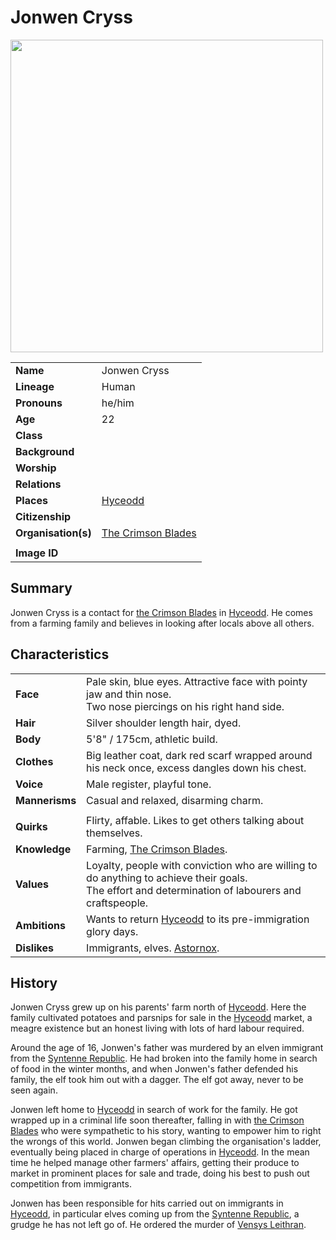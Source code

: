 # Jonwen Cryss

<img src="https://raw.githubusercontent.com/jesskelsall/astarus-images/main/characters/portraits/imageid.png" height="500" />

|||
| --- | --- |
| **Name** | Jonwen Cryss | character.4
| **Lineage** | Human |
| **Pronouns** | he/him |
| **Age** | 22 |
| **Class** | |
| **Background** | |
| **Worship** | |
| **Relations** | |
| **Places** | [Hyceodd](../places/towns/hyceodd.md) |
| **Citizenship** | |
| **Organisation(s)** | [The Crimson Blades](../organisations/criminals/the-crimson-blades.md) |
|||
| **Image ID** | |

## Summary

Jonwen Cryss is a contact for [the Crimson Blades](../organisations/criminals/the-crimson-blades.md) in [Hyceodd](../places/towns/hyceodd.md). He comes from a farming family and believes in looking after locals above all others.

## Characteristics

| | |
| --- | --- |
| **Face** | Pale skin, blue eyes. Attractive face with pointy jaw and thin nose.<br>Two nose piercings on his right hand side. | characteristics.2
| **Hair** | Silver shoulder length hair, dyed. |
| **Body** | 5'8" / 175cm, athletic build. |
| **Clothes** | Big leather coat, dark red scarf wrapped around his neck once, excess dangles down his chest. |
| **Voice** | Male register, playful tone. |
| **Mannerisms** | Casual and relaxed, disarming charm. |
| | |
| **Quirks** | Flirty, affable. Likes to get others talking about themselves. |
| **Knowledge** | Farming, [The Crimson Blades](../organisations/criminals/the-crimson-blades.md). |
| **Values** | Loyalty, people with conviction who are willing to do anything to achieve their goals.<br>The effort and determination of labourers and craftspeople. |
| **Ambitions** | Wants to return [Hyceodd](../places/towns/hyceodd.md) to its pre-immigration glory days. |
| **Dislikes** | Immigrants, elves. [Astornox](../organisations/government/astornox/astornox.md). |

## History

Jonwen Cryss grew up on his parents' farm north of [Hyceodd](../places/towns/hyceodd.md). Here the family cultivated potatoes and parsnips for sale in the [Hyceodd](../places/towns/hyceodd.md) market, a meagre existence but an honest living with lots of hard labour required.

Around the age of 16, Jonwen's father was murdered by an elven immigrant from the [Syntenne Republic](../civilisations/syntenne-republic/syntenne-republic.md). He had broken into the family home in search of food in the winter months, and when Jonwen's father defended his family, the elf took him out with a dagger. The elf got away, never to be seen again.

Jonwen left home to [Hyceodd](../places/towns/hyceodd.md) in search of work for the family. He got wrapped up in a criminal life soon thereafter, falling in with [the Crimson Blades](../organisations/criminals/the-crimson-blades.md) who were sympathetic to his story, wanting to empower him to right the wrongs of this world. Jonwen began climbing the organisation's ladder, eventually being placed in charge of operations in [Hyceodd](../places/towns/hyceodd.md). In the mean time he helped manage other farmers' affairs, getting their produce to market in prominent places for sale and trade, doing his best to push out competition from immigrants.

Jonwen has been responsible for hits carried out on immigrants in [Hyceodd](../places/towns/hyceodd.md), in particular elves coming up from the [Syntenne Republic](../civilisations/syntenne-republic/syntenne-republic.md), a grudge he has not left go of. He ordered the murder of [Vensys Leithran](vensys-leithran.md).
